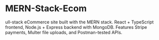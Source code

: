 # MERN-Stack-Ecom
ull-stack eCommerce site built with the MERN stack. React + TypeScript frontend, Node.js + Express backend with MongoDB. Features Stripe payments, Multer file uploads, and Postman-tested APIs.
